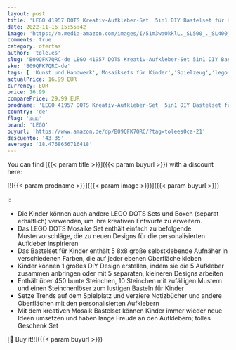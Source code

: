 ```yaml
---
layout: post
title: 'LEGO 41957 DOTS Kreativ-Aufkleber-Set  5in1 DIY Bastelset für Kinder ab 6 Jahren  zum Basteln von personalisierten Mosaik-Aufklebern'
date: 2022-11-16 15:55:42
image: 'https://m.media-amazon.com/images/I/51m3waOkklL._SL500_._SL400_.jpg'
comments: true
category: ofertas
author: 'tole.es'
slug: 'B09QFK7QRC-de LEGO 41957 DOTS Kreativ-Aufkleber-Set 5in1 DIY Bastelset...'
sku: 'B09QFK7QRC-de'
tags: [ 'Kunst und Handwerk','Mosaiksets für Kinder','Spielzeug','lego','🇩🇪', ]
actualPrice: 16.99 EUR
currency: EUR
price: 16.99
comparePrice: 29.99 EUR
prodname: 'LEGO 41957 DOTS Kreativ-Aufkleber-Set  5in1 DIY Bastelset für Kinder ab 6 Jahren  zum Basteln von personalisierten Mosaik-Aufklebern'
country: 'de'
flag: '🇩🇪'
brand: 'LEGO'
buyurl: 'https://www.amazon.de/dp/B09QFK7QRC/?tag=tolees0ca-21'
descuento: '43.35'
average: '18.4768656716418'
---
```


You can find [{{< param title >}}]({{< param buyurl >}}) with a discount here:

[![{{< param prodname >}}]({{< param image >}})]({{< param buyurl >}})

ℹ️:

- Die Kinder können auch andere LEGO DOTS Sets und Boxen (separat erhältlich) verwenden, um ihre kreativen Entwürfe zu erweitern.
- Das LEGO DOTS Mosaike Set enthält einfach zu befolgende Mustervorschläge, die zu neuen Designs für die personalisierten Aufkleber inspirieren
- Das Bastelset für Kinder enthält 5 8x8 große selbstklebende Aufnäher in verschiedenen Farben, die auf jeder ebenen Oberfläche kleben
- Kinder können 1 großes DIY Design erstellen, indem sie die 5 Aufkleber zusammen anbringen oder mit 5 separaten, kleineren Designs arbeiten
- Enthält über 450 bunte Steinchen, 10 Steinchen mit zufälligen Mustern und einen Steinchenlöser zum lustigen Basteln für Kinder
- Setze Trends auf dem Spielplatz und verziere Notizbücher und andere Oberflächen mit den personalisierten Aufklebern
- Mit dem kreativen Mosaik Bastelset können Kinder immer wieder neue Ideen umsetzen und haben lange Freude an den Aufklebern; tolles Geschenk Set

[🛒 Buy it!!]({{< param buyurl >}})
